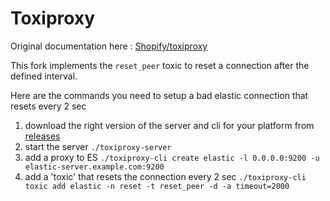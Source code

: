 # Toxiproxy

Original documentation here : [Shopify/toxiproxy](https://github.com/Shopify/toxiproxy)

This fork implements the `reset_peer` toxic to reset a connection after the defined interval. 

Here are the commands you need to setup a bad elastic connection that resets every 2 sec

1. download the right version of the server and cli for your platform from [releases](https://github.com/madaboutcode/toxiproxy/releases)
2. start the server
    `./toxiproxy-server`
3. add a proxy to ES
    `./toxiproxy-cli create elastic -l 0.0.0.0:9200 -u elastic-server.example.com:9200`
4. add a 'toxic' that resets the connection every 2 sec
    `./toxiproxy-cli toxic add elastic -n reset -t reset_peer -d -a timeout=2000`
